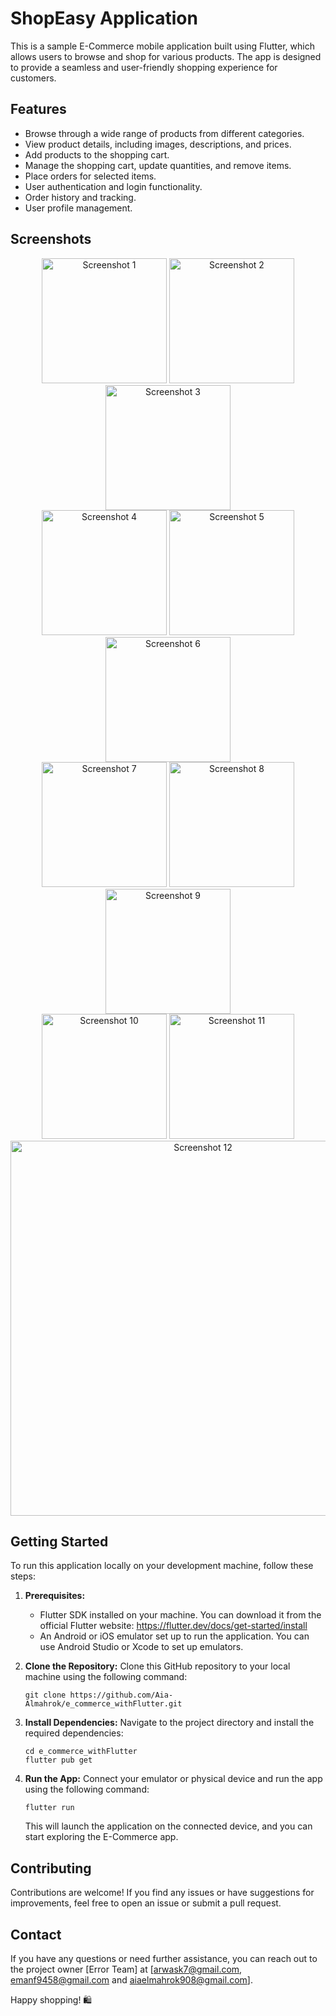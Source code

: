 # ShopEasy Application 

This is a sample E-Commerce mobile application built using Flutter, which allows users to browse and shop for various products. The app is designed to provide a seamless and user-friendly shopping experience for customers.

## Features

- Browse through a wide range of products from different categories.
- View product details, including images, descriptions, and prices.
- Add products to the shopping cart.
- Manage the shopping cart, update quantities, and remove items.
- Place orders for selected items.
- User authentication and login functionality.
- Order history and tracking.
- User profile management.

## Screenshots

<div align="center">
  <img src="https://github.com/Aia-Almahrok/e_commerce_withFlutter/assets/99560022/64d41adb-5f03-444a-9f61-3b53094f710b" width="200" alt="Screenshot 1">
  <img src="https://github.com/Aia-Almahrok/e_commerce_withFlutter/assets/99560022/1bd94ba0-ebeb-4992-a856-3f2d5b60c603" width="200" alt="Screenshot 2">
  <img src="https://github.com/Aia-Almahrok/e_commerce_withFlutter/assets/99560022/f9fe0bff-9712-4258-8adb-6cf4614484a8" width="200" alt="Screenshot 3">
</div>
<div align="center">
  <img src="https://github.com/Aia-Almahrok/e_commerce_withFlutter/assets/99560022/196ebf25-dbba-4015-a811-b0c391f2e03d" width="200" alt="Screenshot 4">
  <img src="https://github.com/Aia-Almahrok/e_commerce_withFlutter/assets/99560022/3af346a4-f9a1-421c-8c00-91ce1d53701a" width="200" alt="Screenshot 5">
  <img src="https://github.com/Aia-Almahrok/e_commerce_withFlutter/assets/99560022/cfadb041-1794-4a70-83e8-a9a744b03d91" width="200" alt="Screenshot 6">
</div>
<div align="center">
  <img src="https://github.com/Aia-Almahrok/e_commerce_withFlutter/assets/99560022/a09583ea-6a85-4cb9-9ecf-1dbb8c6f0f11" width="200" alt="Screenshot 7">
  <img src="https://github.com/Aia-Almahrok/e_commerce_withFlutter/assets/99560022/eb24c2fe-9f8c-4cd2-a55f-c4df4c875a05" width="200" alt="Screenshot 8">
  <img src="https://github.com/Aia-Almahrok/e_commerce_withFlutter/assets/99560022/7e78ab30-b6ad-4239-80e6-861ac18dcb82" width="200" alt="Screenshot 9">
</div>
<div align="center">
  <img src="https://github.com/Aia-Almahrok/e_commerce_withFlutter/assets/99560022/391ee9df-e600-4946-b762-29bc849afa79" width="200" alt="Screenshot 10">
  <img src="https://github.com/Aia-Almahrok/e_commerce_withFlutter/assets/99560022/1fd1d1fb-2593-498a-9b97-2665c1ab962c" width="200" alt="Screenshot 11">
</div>
<div align="center">
<img src="https://github.com/Aia-Almahrok/e_commerce_withFlutter/assets/99560022/9512de87-8f18-4a2f-8a73-4e970a3bc8be" width="600" alt="Screenshot 12">
</div>


## Getting Started

To run this application locally on your development machine, follow these steps:

1. **Prerequisites:**
   - Flutter SDK installed on your machine. You can download it from the official Flutter website: https://flutter.dev/docs/get-started/install
   - An Android or iOS emulator set up to run the application. You can use Android Studio or Xcode to set up emulators.

2. **Clone the Repository:**
   Clone this GitHub repository to your local machine using the following command:

   ```
   git clone https://github.com/Aia-Almahrok/e_commerce_withFlutter.git
   ```

3. **Install Dependencies:**
   Navigate to the project directory and install the required dependencies:

   ```
   cd e_commerce_withFlutter
   flutter pub get
   ```

4. **Run the App:**
   Connect your emulator or physical device and run the app using the following command:

   ```
   flutter run
   ```

   This will launch the application on the connected device, and you can start exploring the E-Commerce app.

## Contributing

Contributions are welcome! If you find any issues or have suggestions for improvements, feel free to open an issue or submit a pull request.

## Contact

If you have any questions or need further assistance, you can reach out to the project owner [Error Team] at [arwask7@gmail.com, emanf9458@gmail.com and aiaelmahrok908@gmail.com].

Happy shopping! 🛍️
